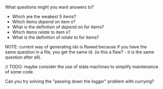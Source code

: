 What questions might you want answers to?

- Which are the weakest 5 items?
- Which items *depend on* item x?
- What is the definition of *depend on* for items?
- Which items *relate to* item x?
- What is the definition of *relate to* for items?


NOTE: current way of generating ids is flawed because if you have the same question in a file,
you get the same id. (is this a flaw? - it is the same question after all).

// TODO: maybe consider the use of state machines to simplify maintenance of some code.

Can you try solving the "passing down the logger" problem with currying?
